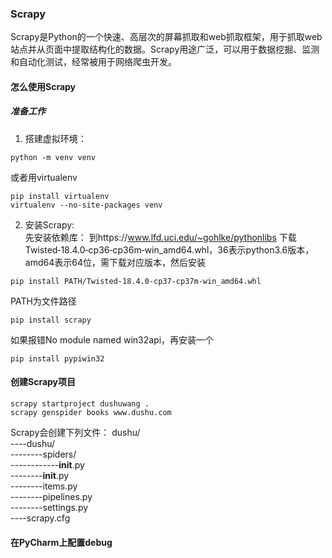 ### Scrapy
Scrapy是Python的一个快速、高层次的屏幕抓取和web抓取框架，用于抓取web站点并从页面中提取结构化的数据。Scrapy用途广泛，可以用于数据挖掘、监测和自动化测试，经常被用于网络爬虫开发。
#### 怎么使用Scrapy
##### 准备工作
1. 搭建虚拟环境：  
```
python -m venv venv
```
或者用virtualenv
```
pip install virtualenv
virtualenv --no-site-packages venv
```
2. 安装Scrapy:  
先安装依赖库：
到https://www.lfd.uci.edu/~gohlke/pythonlibs  下载Twisted‑18.4.0‑cp36‑cp36m‑win_amd64.whl，36表示python3.6版本，amd64表示64位，需下载对应版本，然后安装
```
pip install PATH/Twisted‑18.4.0‑cp37‑cp37m‑win_amd64.whl
```
PATH为文件路径
```
pip install scrapy
```
如果报错No module named win32api，再安装一个
```
pip install pypiwin32
```
#### 创建Scrapy项目
```
scrapy startproject dushuwang .
scrapy genspider books www.dushu.com
```
Scrapy会创建下列文件：
dushu/  
----dushu/  
--------spiders/  
------------__init__.py  
--------__init__.py  
--------items.py  
--------pipelines.py  
--------settings.py  
----scrapy.cfg  
#### 在PyCharm上配置debug

